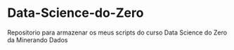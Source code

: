 # Data-Science-do-Zero
Repositorio para armazenar os meus scripts do curso Data Science do Zero da Minerando Dados
